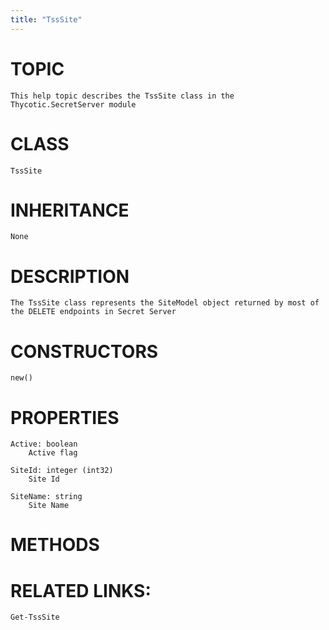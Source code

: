 ```yaml
---
title: "TssSite"
---
```


# TOPIC
    This help topic describes the TssSite class in the Thycotic.SecretServer module

# CLASS
    TssSite

# INHERITANCE
    None

# DESCRIPTION
    The TssSite class represents the SiteModel object returned by most of the DELETE endpoints in Secret Server

# CONSTRUCTORS
    new()

# PROPERTIES
    Active: boolean
        Active flag

    SiteId: integer (int32)
        Site Id

    SiteName: string
        Site Name

# METHODS

# RELATED LINKS:
    Get-TssSite